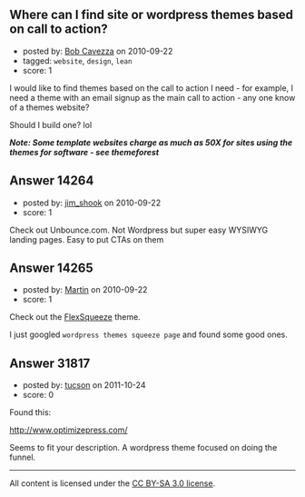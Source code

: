 ## Where can I find site or wordpress themes based on call to action?

- posted by: [Bob Cavezza](https://stackexchange.com/users/-1/4329-bob-cavezza) on 2010-09-22
- tagged: `website`, `design`, `lean`
- score: 1

I would like to find themes based on the call to action I need - for example, I need a theme with an email signup as the main call to action - any one know of a themes website?

Should I build one?  lol

***Note:  Some template websites charge as much as 50X for sites using the themes for software - see themeforest***


## Answer 14264

- posted by: [jim_shook](https://stackexchange.com/users/-1/3477-jim-shook) on 2010-09-22
- score: 1

Check out Unbounce.com. Not Wordpress but super easy WYSIWYG landing pages. Easy to put CTAs on them


## Answer 14265

- posted by: [Martin](https://stackexchange.com/users/-1/4248-martin) on 2010-09-22
- score: 1

<p>Check out the <a href="http://www.flexsqueeze.com/flexsqueeze/" rel="nofollow">FlexSqueeze</a> theme.</p>

<p>I just googled <code>wordpress themes squeeze page</code> and found some good ones.</p>



## Answer 31817

- posted by: [tucson](https://stackexchange.com/users/-1/2407-tucson) on 2011-10-24
- score: 0

Found this:

http://www.optimizepress.com/

Seems to fit your description. A wordpress theme focused on doing the funnel.



---

All content is licensed under the [CC BY-SA 3.0 license](https://creativecommons.org/licenses/by-sa/3.0/).
